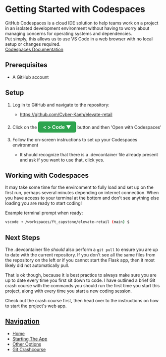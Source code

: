 # Getting Started with Codespaces

GitHub Codespaces is a cloud IDE solution to help teams work on a project in an
isolated development environment without having to worry about managing concerns
for operating systems and dependencies.  
Put simply, this allows us to use VS Code in a web browser with no local setup
or changes required.  
[Codespaces Documentation](https://docs.github.com/en/codespaces)

## Prerequisites

- A GitHub account
  
## Setup

1. Log in to GitHub and navigate to the repository:
    - https://github.com/Cyber-Kaeh/elevate-retail

2. Click on the <a href="#" style="display: inline-block; padding: 8px 16px; font-size: 16px; font-weight: bold; color: #fff; background-color: #2ea44f; border-radius: 6px; text-decoration: none;"> < > Code &#9660;</a> button and then 'Open with Codespaces'

3. Follow the on-screen instructions to set up your Codespaces environment
    - It should recognize that there is a .devcontainer file already present and ask if you want to use that, click yes.  
  
## Working with Codespaces

It may take some time for the environment to fully load and set up on the first run, perhaps several minutes depending on internet connection. When you have access to your terminal at the bottom and don't see anything else loading you are ready to start coding!

Example terminal prompt when ready:
```bash
vscode ➜ /workspaces/ft_capstone/elevate-retail (main) $
```

## Next Steps

The .devcontainer file *should* also perform a `git pull` to ensure you are up to date with the current repository. If you don't see all the same files from the repository on the left or if you cannot start the Flask app, then it most likely did not automatically pull.  

That is ok though, because it is best practice to always make sure you are up to date every time you first sit down to code. I have outlined a brief Git crash course with the commands you should run the first time you start this project, along with every time you start a new coding session.  

Check out the crash course first, then head over to the instructions on how to start the project's web app.  

## <u>Navigation</u>
- [Home](../README.md)
- [Starting The App](./starting_the_app.md)
- [Other Options](../README.md#getting-started)
- [Git Crashcourse](./git-crashcourse.md)